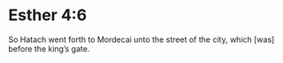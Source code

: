 # Esther 4:6

So Hatach went forth to Mordecai unto the street of the city, which [was] before the king’s gate.